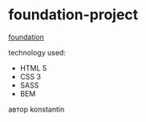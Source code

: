 # foundation-project

[foundation](https://konstant1n2121.github.io/foundation-project/)


technology used:

* HTML 5
* CSS 3
* SASS
* BEM

автор konstantin

